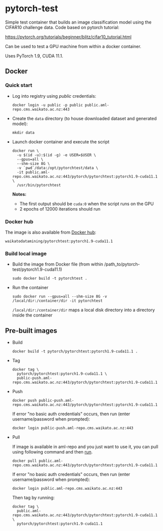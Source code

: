 # pytorch-test

Simple test container that builds an image classification model
using the CIFAR10 challenge data. Code based on pytorch tutorial:

https://pytorch.org/tutorials/beginner/blitz/cifar10_tutorial.html

Can be used to test a GPU machine from within a docker container.

Uses PyTorch 1.9, CUDA 11.1.

## Docker

### Quick start

* Log into registry using *public* credentials:

  ```commandline
  docker login -u public -p public public.aml-repo.cms.waikato.ac.nz:443 
  ```
* Create the `data` directory (to house downloaded dataset and generated model):

  ```commandline
  mkdir data
  ```

* Launch docker container and execute the script

  ```commandline
  docker run \
    -u $(id -u):$(id -g) -e USER=$USER \
    --gpus=all \
    --shm-size 8G \
    -v `pwd`/data:/opt/pytorchtest/data \
    -it public.aml-repo.cms.waikato.ac.nz:443/pytorch/pytorchtest:pytorch1.9-cuda11.1 \
    /usr/bin/pytorchtest
  ```
  
  **Notes:**

    * The first output should be `cuda:0` when the script runs on the GPU
    * 2 epochs of 12000 iterations should run

### Docker hub

The image is also available from [Docker hub](https://hub.docker.com/u/waikatodatamining):

```
waikatodatamining/pytorchtest:pytorch1.9-cuda11.1
```

### Build local image

* Build the image from Docker file (from within /path_to/pytorch-test/pytorch1.9-cuda11.1)

  ```commandline
  sudo docker build -t pytorchtest .
  ```
  
* Run the container

  ```commandline
  sudo docker run --gpus=all --shm-size 8G -v /local/dir:/container/dir -it pytorchtest
  ```
  `/local/dir:/container/dir` maps a local disk directory into a directory inside the container

## Pre-built images

* Build

  ```commandline
  docker build -t pytorch/pytorchtest:pytorch1.9-cuda11.1 .
  ```
  
* Tag

  ```commandline
  docker tag \
    pytorch/pytorchtest:pytorch1.9-cuda11.1 \
    public-push.aml-repo.cms.waikato.ac.nz:443/pytorch/pytorchtest:pytorch1.9-cuda11.1
  ```
  
* Push

  ```commandline
  docker push public-push.aml-repo.cms.waikato.ac.nz:443/pytorch/pytorchtest:pytorch1.9-cuda11.1
  ```
  If error "no basic auth credentials" occurs, then run (enter username/password when prompted):
  
  ```commandline
  docker login public-push.aml-repo.cms.waikato.ac.nz:443
  ```
  
* Pull

  If image is available in aml-repo and you just want to use it, you can pull using following command and then [run](#run).

  ```commandline
  docker pull public.aml-repo.cms.waikato.ac.nz:443/pytorch/pytorchtest:pytorch1.9-cuda11.1
  ```
  If error "no basic auth credentials" occurs, then run (enter username/password when prompted):
  
  ```commandline
  docker login public.aml-repo.cms.waikato.ac.nz:443
  ```
  Then tag by running:
  
  ```commandline
  docker tag \
    public.aml-repo.cms.waikato.ac.nz:443/pytorch/pytorchtest:pytorch1.9-cuda11.1 \
    pytorch/pytorchtest:pytorch1.9-cuda11.1
  ```
